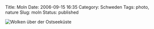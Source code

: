 Title: Moln
Date: 2006-09-15 16:35
Category: Schweden
Tags: photo, nature
Slug: moln
Status: published

![Wolken über der
Ostseeküste](/pic/moln.jpg "Wolken über der Ostseeküste")

